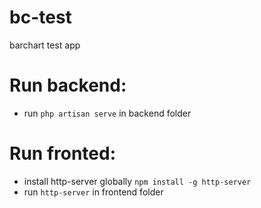 # bc-test
barchart test app

# Run backend:
- run `php artisan serve` in backend folder

# Run fronted: 
- install http-server globally `npm install -g http-server`
- run `http-server` in frontend folder

